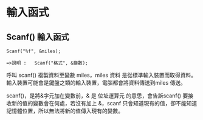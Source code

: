 # 輸入函式

## Scanf\(\) 輸入函式

`Scanf("%f", &miles);`   

`=>說明 :   Scanf("格式", &變數);`

呼叫 scanf\(\) 複製資料至變數 miles，miles 資料 是從標準輸入裝置而取得資料。輸入裝置可能會是鍵盤之類的輸入裝置，電腦都會將資料傳送到miles 傳送。

scanf\(\)，是將&字元加在變數前，& 是 位址運算元 的意思，會告訴scanf\(\) 要接收新的值的變數會在何處，若沒有加上 &，scanf 只會知道現有的值，卻不能知道記憶體位置，所以無法將新的值傳入現有的變數。 



